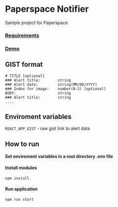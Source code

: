 # Paperspace Notifier
Sample project for Paperspace

### [Requirements](https://gist.github.com/curtis-ps/ed970aee7bc5b0b37a035960ce10b9eb)

### [Demo](https://ps-notifier.now.sh/)

## GIST format 
```
# TITLE [optional]
### Alert title:        string
### Alert date:         string(MM/DD/YYYY)
### Index for image:    number(0-2) [optional]
BODY:                   string
### Alert title:        string
....
```

## Enviroment variables
`REACT_APP_GIST` - raw gist link to alert data

## How to run

#### Set enviroment variables in a root directory .env file 

#### Install modules
`npm install`

#### Run application
`npm run start`
